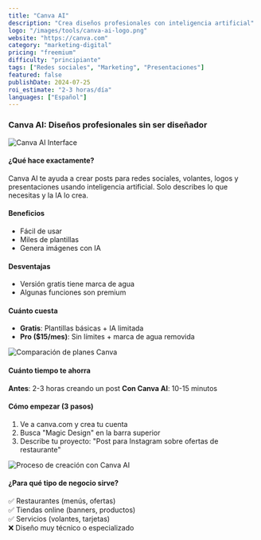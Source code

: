 ```yaml
---
title: "Canva AI"
description: "Crea diseños profesionales con inteligencia artificial"
logo: "/images/tools/canva-ai-logo.png"
website: "https://canva.com"
category: "marketing-digital"
pricing: "freemium"
difficulty: "principiante"
tags: ["Redes sociales", "Marketing", "Presentaciones"]
featured: false
publishDate: 2024-07-25
roi_estimate: "2-3 horas/día"
languages: ["Español"]
---
```


### Canva AI: Diseños profesionales sin ser diseñador

![Canva AI Interface](/images/tools/canva-ai-hero.jpg)

#### ¿Qué hace exactamente?
Canva AI te ayuda a crear posts para redes sociales, volantes, logos y presentaciones usando inteligencia artificial. Solo describes lo que necesitas y la IA lo crea.

#### Beneficios
- Fácil de usar
- Miles de plantillas
- Genera imágenes con IA

#### Desventajas
- Versión gratis tiene marca de agua
- Algunas funciones son premium

#### Cuánto cuesta
- **Gratis**: Plantillas básicas + IA limitada
- **Pro ($15/mes)**: Sin límites + marca de agua removida

![Comparación de planes Canva](/images/tools/canva-planes.png)

#### Cuánto tiempo te ahorra
**Antes**: 2-3 horas creando un post
**Con Canva AI**: 10-15 minutos

#### Cómo empezar (3 pasos)
1. Ve a canva.com y crea tu cuenta
2. Busca "Magic Design" en la barra superior  
3. Describe tu proyecto: "Post para Instagram sobre ofertas de restaurante"

![Proceso de creación con Canva AI](/images/tools/canva-proceso.gif)

#### ¿Para qué tipo de negocio sirve?
✅ Restaurantes (menús, ofertas)  
✅ Tiendas online (banners, productos)  
✅ Servicios (volantes, tarjetas)  
❌ Diseño muy técnico o especializado 